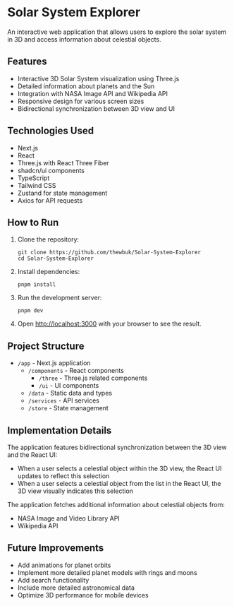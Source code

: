 # Solar System Explorer

An interactive web application that allows users to explore the solar system in 3D and access information about celestial objects.

## Features

- Interactive 3D Solar System visualization using Three.js
- Detailed information about planets and the Sun
- Integration with NASA Image API and Wikipedia API
- Responsive design for various screen sizes
- Bidirectional synchronization between 3D view and UI

## Technologies Used

- Next.js
- React
- Three.js with React Three Fiber
- shadcn/ui components
- TypeScript
- Tailwind CSS
- Zustand for state management
- Axios for API requests

## How to Run

1. Clone the repository:

   ```
   git clone https://github.com/thewbuk/Solar-System-Explorer
   cd Solar-System-Explorer
   ```

2. Install dependencies:

   ```
   pnpm install
   ```

3. Run the development server:

   ```
   pnpm dev
   ```

4. Open [http://localhost:3000](http://localhost:3000) with your browser to see the result.

## Project Structure

- `/app` - Next.js application
  - `/components` - React components
    - `/three` - Three.js related components
    - `/ui` - UI components
  - `/data` - Static data and types
  - `/services` - API services
  - `/store` - State management

## Implementation Details

The application features bidirectional synchronization between the 3D view and the React UI:

- When a user selects a celestial object within the 3D view, the React UI updates to reflect this selection
- When a user selects a celestial object from the list in the React UI, the 3D view visually indicates this selection

The application fetches additional information about celestial objects from:

- NASA Image and Video Library API
- Wikipedia API

## Future Improvements

- Add animations for planet orbits
- Implement more detailed planet models with rings and moons
- Add search functionality
- Include more detailed astronomical data
- Optimize 3D performance for mobile devices
